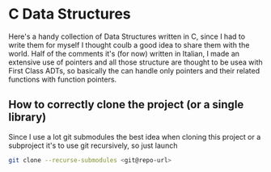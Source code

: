 # C Data Structures

Here's a handy collection of Data Structures written in C, since I had to write them for myself I thought coulb a good idea to share them with the world.
Half of the comments it's (for now) written in Italian, I made an extensive use of pointers and all those structure are thought to be usea with First Class ADTs, so basically the can handle only pointers and their related functions with function pointers.

## How to correctly clone the project (or a single library)

Since I use a lot git submodules the best idea when cloning this project or a subproject it's to use git recursively, so just launch

``` bash
git clone --recurse-submodules <git@repo-url>
```
